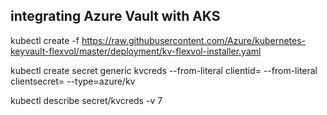 

## integrating Azure Vault with AKS

kubectl create -f https://raw.githubusercontent.com/Azure/kubernetes-keyvault-flexvol/master/deployment/kv-flexvol-installer.yaml

kubectl create secret generic kvcreds --from-literal clientid=<CLIENTID> --from-literal clientsecret=<CLIENTSECRET> --type=azure/kv

kubectl describe secret/kvcreds -v 7

